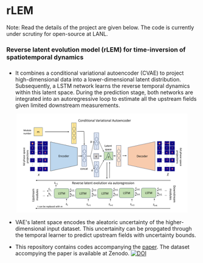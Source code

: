 # rLEM
Note: Read the details of the project are given below. The code is currently under scrutiny for open-source at LANL.
### Reverse latent evolution model (rLEM) for time-inversion of spatiotemporal dynamics
##### 
- It combines a conditional variational autoencoder (CVAE) to project high-dimensional data into a lower-dimensional latent distribution. Subsequently, a LSTM network learns the reverse temporal dynamics within this latent space. During the prediction stage, both networks are integrated into an autoregressive loop to estimate all the upstream fields given limited downstream measurements.

<p align="center">
  <img src="images/model.png" width="450" height="260" />
</p>

- VAE's latent space encodes the aleatoric uncertainty of the higher-dimensional input dataset. This uncertainity can be propgated through the temporal learner to predict upstream fields with uncertainty bounds.

- This repository contains codes accompanying the [paper](https://arxiv.org/abs/). The dataset accompying the paper is available at Zenodo.  <a href="https://doi.org/10.5281/zenodo.10819001"><img src="https://zenodo.org/badge/DOI/10.5281/zenodo.10819001.svg" alt="DOI"></a>
